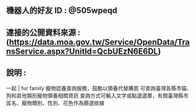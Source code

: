 ## 機器⼈的好友 ID : @505wpeqd

 ## 連接的公開資料來源 : (https://data.moa.gov.tw/Service/OpenData/TransService.aspx?UnitId=QcbUEzN6E6DL)

 ## 說明 : 
一起 | fur family 寵物認養查詢服務，鼓勵以領養代替購買
可查詢臺灣各縣市貓、狗和其他類別寵物領養相關資訊
查詢方式可輸入文字或點選選單，有關臺灣縣市區名、寵物類別、性別、花色作為篩選依據
